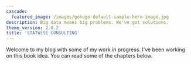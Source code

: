 ```yaml
---
cascade:
  featured_image: /images/gohugo-default-sample-hero-image.jpg
description: Big data means big problems. We've got solutions.
theme_version: 2.8.2
title: 'STATWiSE CONSULTING'
---
```

Welcome to my blog with some of my work in progress. I've been working on this book idea. You can read some of the chapters below.
